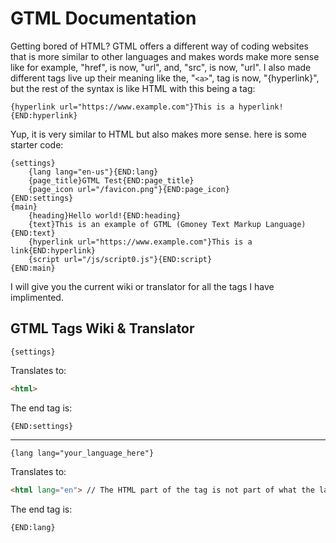 # GTML Documentation

Getting bored of HTML? GTML offers a different way of coding websites that is more similar to other languages and makes words make more sense like for example, "href", is now, "url", and, "src", is now, "url". I also made different tags live up their meaning like the, "`<a>`", tag is now, "{hyperlink}", but the rest of the syntax is like HTML with this being a tag:

````gtml
{hyperlink url="https://www.example.com"}This is a hyperlink!{END:hyperlink}

````

Yup, it is very similar to HTML but also makes more sense. here is some starter code:

```gtml
{settings}
    {lang lang="en-us"}{END:lang}
    {page_title}GTML Test{END:page_title}
    {page_icon url="/favicon.png"}{END:page_icon}
{END:settings}
{main}
    {heading}Hello world!{END:heading}
    {text}This is an example of GTML (Gmoney Text Markup Language){END:text}
    {hyperlink url="https://www.example.com"}This is a link{END:hyperlink}
    {script url="/js/script0.js"}{END:script}
{END:main}

```

I will give you the current wiki or translator for all the tags I have implimented.

## GTML Tags Wiki & Translator

```gtml
{settings}
```

Translates to:

```html
<html>
```

The end tag is:

```gtml
{END:settings}
```

---

```gtml
{lang lang="your_language_here"}
```

Translates to:

```html
<html lang="en"> // The HTML part of the tag is not part of what the lang tag does, the lang tag just adds the lang attribute to the HTML tag
```

The end tag is:

```gtml
{END:lang}
```
